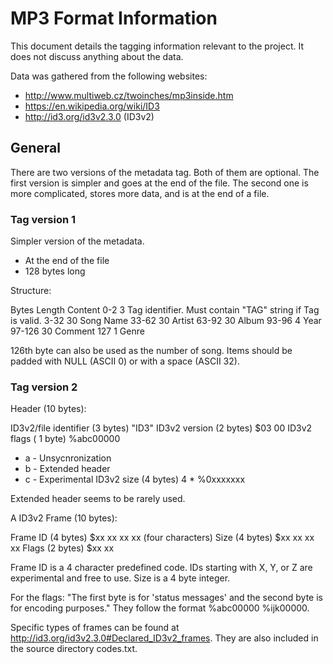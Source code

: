 # MP3 Format Information

This document details the tagging information relevant to the project. It does not discuss anything about the data.

Data was gathered from the following websites:
- http://www.multiweb.cz/twoinches/mp3inside.htm
- https://en.wikipedia.org/wiki/ID3
- http://id3.org/id3v2.3.0 (ID3v2)

## General

There are two versions of the metadata tag. Both of them are optional. The first version is simpler and goes at the end of the file. The second one is more complicated, stores more data, and is at the end of a file.

### Tag version 1

Simpler version of the metadata.

- At the end of the file
- 128 bytes long

Structure:

Bytes	  	Length	    Content
0-2		    3		    Tag identifier. Must contain "TAG" string if Tag is valid.
3-32		30		    Song Name
33-62		30		    Artist
63-92		30		    Album
93-96		4		    Year
97-126		30		    Comment
127		    1		    Genre

126th byte can also be used as the number of song. 
Items should be padded with NULL (ASCII 0) or with a space (ASCII 32).

### Tag version 2

Header (10 bytes): 

ID3v2/file identifier (3 bytes)   "ID3"
ID3v2 version (2 bytes)           $03 00
ID3v2 flags ( 1 byte)             %abc00000
- a - Unsycnronization
- b - Extended header 
- c - Experimental
ID3v2 size (4 bytes)              4 * %0xxxxxxx

Extended header seems to be rarely used.

A ID3v2 Frame (10 bytes):
	
Frame ID (4 bytes)       $xx xx xx xx (four characters)
Size (4 bytes)           $xx xx xx xx
Flags (2 bytes)          $xx xx

Frame ID is a 4 character predefined code. IDs starting with X, Y, or Z are experimental and free to use. Size is a 4 byte integer.

For the flags: "The first byte is for 'status messages' and the second byte is for encoding purposes." They follow the format %abc00000 %ijk00000.

Specific types of frames can be found at http://id3.org/id3v2.3.0#Declared_ID3v2_frames. They are also included in the source directory codes.txt.
